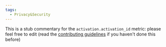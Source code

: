 ```yaml
---
tags:
  - Privacy&Security
---
```


This is a stub commentary for the `activation.activation_id` metric: please feel free to edit (read the
[contributing guidelines](https://github.com/mozilla/glean-annotations/blob/main/CONTRIBUTING.md)
if you haven't done this before)
